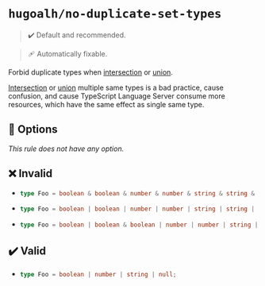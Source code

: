 # `hugoalh/no-duplicate-set-types`

> ✔️ Default and recommended.

> 🩹 Automatically fixable.

Forbid duplicate types when [intersection][typescript-operator-intersection] or [union][typescript-operator-union].

[Intersection][typescript-operator-intersection] or [union][typescript-operator-union] multiple same types is a bad practice, cause confusion, and cause TypeScript Language Server consume more resources, which have the same effect as single same type.

## 🔧 Options

*This rule does not have any option.*

## ❌ Invalid

- ```ts
  type Foo = boolean & boolean & number & number & string & string & null & null;
  ```
- ```ts
  type Foo = boolean | boolean | number | number | string | string | null | null;
  ```
- ```ts
  type Foo = boolean | boolean & boolean | number | number | string | string | null | null;
  ```

## ✔️ Valid

- ```ts
  type Foo = boolean | number | string | null;
  ```

[typescript-operator-intersection]: https://www.typescriptlang.org/docs/handbook/2/objects.html#intersection-types
[typescript-operator-union]: https://www.typescriptlang.org/docs/handbook/2/everyday-types.html#union-types
